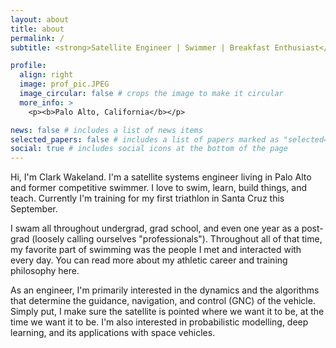 ```yaml
---
layout: about
title: about
permalink: /
subtitle: <strong>Satellite Engineer | Swimmer | Breakfast Enthusiast</strong>

profile:
  align: right
  image: prof_pic.JPEG
  image_circular: false # crops the image to make it circular
  more_info: >
    <p><b>Palo Alto, California</b></p>

news: false # includes a list of news items
selected_papers: false # includes a list of papers marked as "selected={true}"
social: true # includes social icons at the bottom of the page
---
```


Hi, I'm Clark Wakeland. I'm a satellite systems engineer living in Palo Alto and former competitive swimmer. I love to swim, learn, build things, and teach. Currently I'm training for my first triathlon in Santa Cruz this September.

I swam all throughout undergrad, grad school, and even one year as a post-grad (loosely calling ourselves "professionals"). Throughout all of that time, my favorite part of swimming was the people I met and interacted with every day. You can read more about my athletic career and training philosophy here.

As an engineer, I'm primarily interested in the dynamics and the algorithms that determine the guidance, navigation, and control (GNC) of the vehicle. Simply put, I make sure the satellite is pointed where we want it to be, at the time we want it to be. I'm also interested in probabilistic modelling, deep learning, and its applications with space vehicles.

